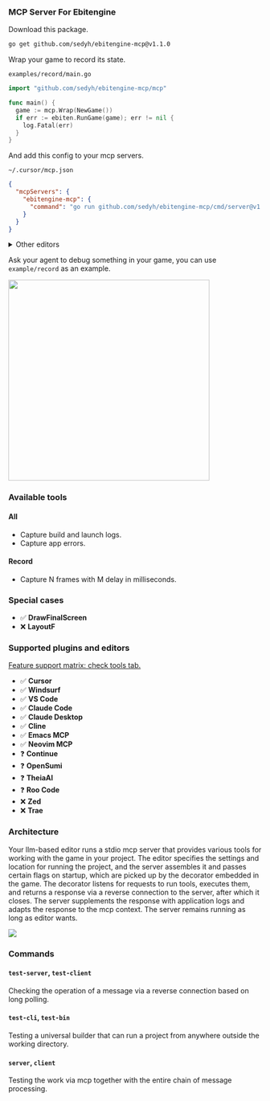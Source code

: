 ### MCP Server For Ebitengine

Download this package.

```bash
go get github.com/sedyh/ebitengine-mcp@v1.1.0
```

Wrap your game to record its state.

`examples/record/main.go`
```go
import "github.com/sedyh/ebitengine-mcp/mcp"

func main() {
  game := mcp.Wrap(NewGame())
  if err := ebiten.RunGame(game); err != nil {
    log.Fatal(err)
  }
}
```

And add this config to your mcp servers.

`~/.cursor/mcp.json`
```json
{
  "mcpServers": {
    "ebitengine-mcp": {
      "command": "go run github.com/sedyh/ebitengine-mcp/cmd/server@v1.1.0"
    }
  }
}
```

<details><summary>Other editors</summary>
  <br>
  <details><summary>VS Code</summary>
    <br>
    <code>~/.vscode/mcp.json</code>
    <br>
    <br>
    <pre><code lang="json">
    {
      "servers": {
        "ebitengine-mcp": {
          "type": "stdio",
          "command": "go",
          "args": ["run", "github.com/sedyh/ebitengine-mcp/cmd/server@v1.1.0"]
        }
      }
    }
    </code></pre>
  </details>
  <details><summary>Windsurf</summary>
    <br>
    <code>~/.codeium/windsurf/mcp_config.json</code>  
    <br>
    <br>
    <pre><code lang="json">
    {
      "mcpServers": {
        "ebitengine-mcp": {
          "command": "go",
          "args": ["run", "github.com/sedyh/ebitengine-mcp/cmd/server@v1.1.0"]
        }
      }
    }
    </code></pre>
  </details>
</details>

Ask your agent to debug something in your game, you can use `example/record` as an example.

<img src="https://github.com/user-attachments/assets/ef277f53-3fcd-4e83-a49a-f28eda7043bb" width="400">

### Available tools

#### All
- Capture build and launch logs.
- Capture app errors.
#### Record
- Capture N frames with M delay in milliseconds.

### Special cases

- ✅ **DrawFinalScreen**
- ❌ **LayoutF**

### Supported plugins and editors

[Feature support matrix: check tools tab.](https://modelcontextprotocol.io/clients)

- ✅ **Cursor**
- ✅ **Windsurf**
- ✅ **VS Code**
- ✅ **Claude Code**
- ✅ **Claude Desktop**
- ✅ **Cline**
- ✅ **Emacs MCP**
- ✅ **Neovim MCP**
- ❓ **Continue**
- ❓ **OpenSumi**
- ❓ **TheiaAI**
- ❓ **Roo Code**
- ❌ **Zed**
- ❌ **Trae**

### Architecture

Your llm-based editor runs a stdio mcp server that provides various tools for working with the game in your project. The editor specifies the settings and location for running the project, and the server assembles it and passes certain flags on startup, which are picked up by the decorator embedded in the game. The decorator listens for requests to run tools, executes them, and returns a response via a reverse connection to the server, after which it closes. The server supplements the response with application logs and adapts the response to the mcp context. The server remains running as long as editor wants.

![](https://github.com/user-attachments/assets/df2e9025-7927-4c1d-b3e8-40a434ddffbd)

### Commands

#### `test-server`, `test-client`

Checking the operation of a message via a reverse connection based on long polling.

#### `test-cli`, `test-bin`

Testing a universal builder that can run a project from anywhere outside the working directory.

#### `server`, `client`

Testing the work via mcp together with the entire chain of message processing.
